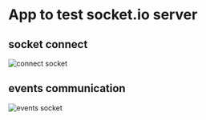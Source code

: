 # App to test socket.io server

## socket connect

![connect socket]("./assets/socket-connect.png")
## events communication
![events socket]("assets/socket-connect.png")